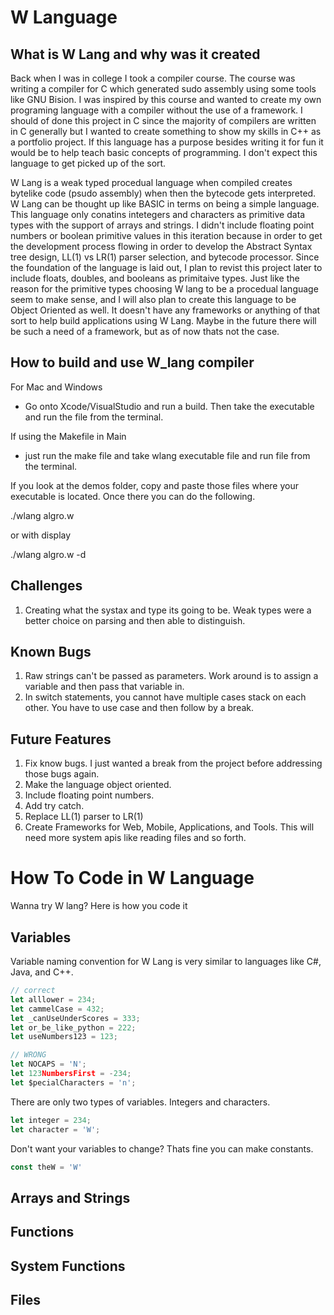# W Language

## What is W Lang and why was it created

Back when I was in college I took a compiler course. The course was writing a compiler for C which generated sudo assembly using some tools like GNU Bision. I was inspired by this course and wanted to create my own programing language with a compiler without the use of a framework. I should of done this project in C since the majority of compilers are written in C generally but I wanted to create something to show my skills in C++ as a portfolio project. If this language has a purpose besides writing it for fun it would be to help teach basic concepts of programming. I don't expect this language to get picked up of the sort. 
  
W Lang is a weak typed procedual language when compiled creates bytelike code (psudo assembly) when then the bytecode gets interpreted. W Lang can be thought up like BASIC in terms on being a simple language. This language only conatins intetegers and characters as primitive data types with the support of arrays and strings. I didn't include floating point numbers or boolean primitive values in this iteration because in order to get the development process flowing in order to develop the Abstract Syntax tree design, LL(1) vs LR(1) parser selection, and bytecode processor. Since the foundation of the language is laid out, I plan to revist this project later to include floats, doubles, and booleans as primitaive types. Just like the reason for the primitive types choosing W lang to be a procedual language seem to make sense, and I will also plan to create this language to be Object Oriented as well. It doesn't have any frameworks or anything of that sort to help build applications using W Lang. Maybe in the future there will be such a need of a framework, but as of now thats not the case. 

## How to build and use W_lang compiler

For Mac and Windows
- Go onto Xcode/VisualStudio and run a build. Then take the executable and run the file from the terminal.

If using the Makefile in Main
- just run the make file and take wlang executable file and run file from the terminal.

If you look at the demos folder, copy and paste those files where your executable is located. Once there you can do the following.

./wlang algro.w

or with display

./wlang algro.w -d

## Challenges
1. Creating what the systax and type its going to be. Weak types were a better choice on parsing and then able to distinguish.  

## Known Bugs
1. Raw strings can't be passed as parameters. Work around is to assign a variable and then pass that variable in.
2. In switch statements, you cannot have multiple cases stack on each other. You have to use case and then follow by a break. 

## Future Features
1. Fix know bugs. I just wanted a break from the project before addressing those bugs again.
2. Make the language object oriented.
3. Include floating point numbers.
4. Add try catch.
5. Replace LL(1) parser to LR(1)
6. Create Frameworks for Web, Mobile, Applications, and Tools. This will need more system apis like reading files and so forth.

# How To Code in W Language

Wanna try W lang? Here is how you code it

## Variables

Variable naming convention for W Lang is very similar to languages like C#, Java, and C++. 
```javascript
// correct
let alllower = 234;
let cammelCase = 432;
let _canUseUnderScores = 333;
let or_be_like_python = 222;
let useNumbers123 = 123;

// WRONG
let NOCAPS = 'N';
let 123NumbersFirst = -234;
let $pecialCharacters = 'n';
```

There are only two types of variables. Integers and characters.
```javascript
let integer = 234;
let character = 'W';
```

Don't want your variables to change? Thats fine you can make constants.
```javascript
const theW = 'W'
```

## Arrays and Strings

## Functions

## System Functions

## Files


